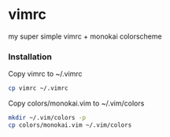 # vimrc
my super simple vimrc + monokai colorscheme

### Installation
Copy vimrc to ~/.vimrc

```bash
cp vimrc ~/.vimrc
```

Copy colors/monokai.vim to ~/.vim/colors

```bash
mkdir ~/.vim/colors -p
cp colors/monokai.vim ~/.vim/colors
```

